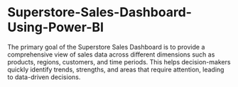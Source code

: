 # Superstore-Sales-Dashboard-Using-Power-BI
The primary goal of the Superstore Sales Dashboard is to provide a comprehensive view of sales data across different dimensions such as products, regions, customers, and time periods. This helps decision-makers quickly identify trends, strengths, and areas that require attention, leading to data-driven decisions.
